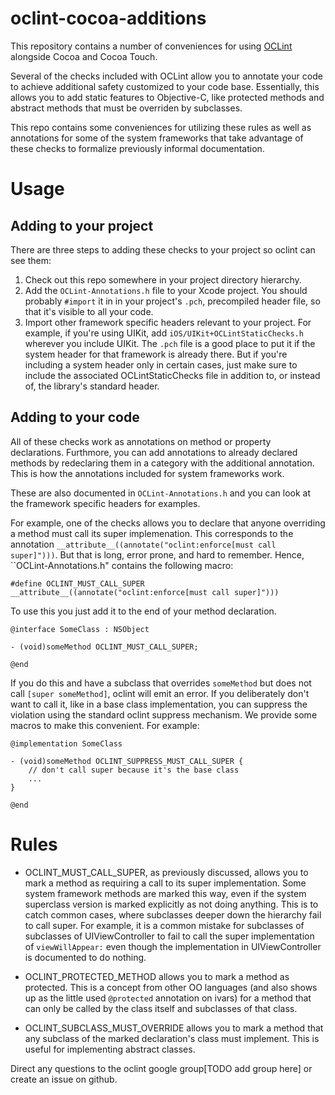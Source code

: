 oclint-cocoa-additions
======================

This repository contains a number of conveniences for using [OCLint](http://oclint.org) alongside Cocoa and Cocoa Touch.

Several of the checks included with OCLint allow you to annotate your code to achieve additional safety customized to your code base. Essentially, this allows you to add static features to Objective-C, like protected methods and abstract methods that must be overriden by subclasses.

This repo contains some conveniences for utilizing these rules as well as annotations for some of the system frameworks that take advantage of these checks to formalize previously informal documentation.

# Usage #

## Adding to your project ##

There are three steps to adding these checks to your project so oclint can see them:

1. Check out this repo somewhere in your project directory hierarchy.
2. Add the ``OCLint-Annotations.h`` file to your Xcode project. You should probably ``#import`` it in in your project's ``.pch``, precompiled header file, so that it's visible to all your code.
3. Import other framework specific headers relevant to your project. For example, if you're using UIKit, add ``iOS/UIKit+OCLintStaticChecks.h`` wherever you include UIKit. The ``.pch`` file is a good place to put it if the system header for that framework is already there. But if you're including a system header only in certain cases, just make sure to include the associated OCLintStaticChecks file in addition to, or instead of, the library's standard header.

## Adding to your code ##

All of these checks work as annotations on method or property declarations. Furthmore, you can add annotations to already declared methods by redeclaring them in a category with the additional annotation. This is how the annotations included for system frameworks work.

These are also documented in ``OCLint-Annotations.h`` and you can look at the framework specific headers for examples.

For example, one of the checks allows you to declare that anyone overriding a method must call its super implemenation. This corresponds to the annotation ``__attribute__((annotate("oclint:enforce[must call super]")))``. But that is long, error prone, and hard to remember. Hence, ``OCLint-Annotations.h" contains the following macro:

```
#define OCLINT_MUST_CALL_SUPER __attribute__((annotate("oclint:enforce[must call super]")))
```

To use this you just add it to the end of your method declaration.

```
@interface SomeClass : NSObject

- (void)someMethod OCLINT_MUST_CALL_SUPER;

@end
```

If you do this and have a subclass that overrides ``someMethod`` but does not call ``[super someMethod]``, oclint will emit an error. If you deliberately don't want to call it, like in a base class implementation, you can suppress the violation using the standard oclint suppress mechanism. We provide some macros to make this convenient. For example:

```
@implementation SomeClass

- (void)someMethod OCLINT_SUPPRESS_MUST_CALL_SUPER {
    // don't call super because it's the base class
    ...
}

@end
```

# Rules

* OCLINT_MUST_CALL_SUPER, as previously discussed, allows you to mark a method as requiring a call to its super implementation. Some system framework methods are marked this way, even if the system superclass version is marked explicitly as not doing anything. This is to catch common cases, where subclasses deeper down the hierarchy fail to call super. For example, it is a common mistake for subclasses of subclasses of UIViewController to fail to call the super implementation of ``viewWillAppear:`` even though the implementation in UIViewController is documented to do nothing.

* OCLINT_PROTECTED_METHOD allows you to mark a method as protected. This is a concept from other OO languages (and also shows up as the little used ``@protected`` annotation on ivars) for a method that can only be called by the class itself and subclasses of that class.

* OCLINT_SUBCLASS_MUST_OVERRIDE allows you to mark a method that any subclass of the marked declaration's class must implement. This is useful for implementing abstract classes.


Direct any questions to the oclint google group[TODO add group here] or create an issue on github.

